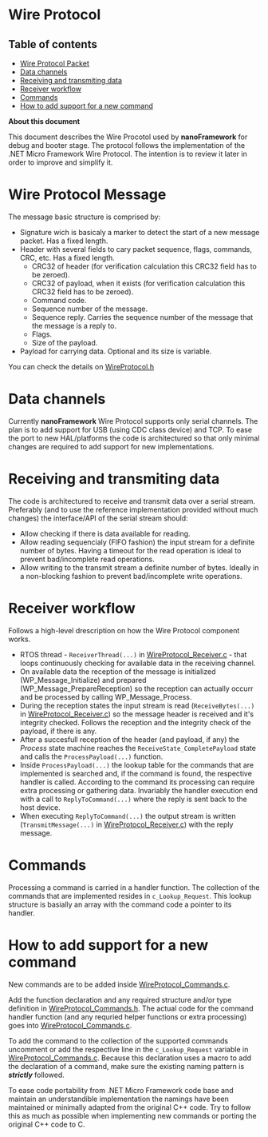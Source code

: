 # Wire Protocol

## Table of contents ##

- [Wire Protocol Packet](#WireProtocolPacket)
- [Data channels](#Datachannels)
- [Receiving and transmiting data](#Receivingandtransmitingdata)
- [Receiver workflow](#Receiverworkflow)
- [Commands](#Commands)
- [How to add support for a new command](#Howtoaddsupportforanewcommand)

**About this document**

This document describes the Wire Procotol used by **nanoFramework** for debug and booter stage.
The protocol follows the implementation of the .NET Micro Framework Wire Protocol. The intention is to review it later in order to improve and simplify it.

# Wire Protocol Message

The message basic structure is comprised by:
- Signature wich is basicaly a marker to detect the start of a new message packet. Has a fixed length.
- Header with several fields to cary packet sequence, flags, commands, CRC, etc. Has a fixed length.
  - CRC32 of header (for verification calculation this CRC32 field has to be zeroed).
  - CRC32 of payload, when it exists (for verification calculation this CRC32 field has to be zeroed).
  - Command code.
  - Sequence number of the message.
  - Sequence reply. Carries the sequence number of the message that the message is a reply to.
  - Flags.
  - Size of the payload.
- Payload for carrying data. Optional and its size is variable.

You can check the details on [WireProtocol.h](WireProtocol.h)

# Data channels

Currently **nanoFramework** Wire Protocol supports only serial channels. The plan is to add support for USB (using CDC class device) and TCP.
To ease the port to new HAL/platforms the code is architectured so that only minimal changes are required to add support for new implementations. 

# Receiving and transmiting data

The code is architectured to receive and transmit data over a serial stream.
Preferably (and to use the reference implementation provided without much changes) the interface/API of the serial stream should:
- Allow checking if there is data available for reading.
- Allow reading sequencialy (FIFO fashion) the input stream for a definite number of bytes. Having a timeout for the read operation is ideal to prevent bad/incomplete read operations.
- Allow writing to the transmit stream a definite number of bytes. Ideally in a non-blocking fashion to prevent bad/incomplete write operations.

# Receiver workflow

Follows a high-level drescription on how the Wire Protocol component works.

- RTOS thread - ```ReceiverThread(...)``` in [WireProtocol_Receiver.c](WireProtocol_Receiver.c) - that loops continuously checking for available data in the receiving channel.
- On available data the reception of the message is initialized (WP_Message_Initialize) and prepared (WP_Message_PrepareReception) so the reception can actually occurr and be processed by calling WP_Message_Process.
- During the reception states the input stream is read (```ReceiveBytes(...)``` in [WireProtocol_Receiver.c](WireProtocol_Receiver.c)) so the message header is received and it's integrity checked. Follows the reception and the integrity check of the payload, if there is any.
- After a succesfull reception of the header (and payload, if any) the _Process_ state machine reaches the ```ReceiveState_CompletePayload``` state and calls the ```ProcessPayload(...)``` function.
- Inside ```ProcessPayload(...)``` the lookup table for the commands that are implemented is searched and, if the command is found, the respective handler is called. According to the command its processing can require extra processing or gathering data. Invariably the handler execution end with a call to ```ReplyToCommand(...)``` where the reply is sent back to the host device.
- When executing ```ReplyToCommand(...)``` the output stream is written (```TransmitMessage(...)``` in [WireProtocol_Receiver.c](WireProtocol_Receiver.c)) with the reply message.

# Commands

Processing a command is carried in a handler function. 
The collection of the commands that are implemented resides in ```c_Lookup_Request```. This lookup structure is basially an array with the command code a pointer to its handler.

# How to add support for a new command

New commands are to be added inside [WireProtocol_Commands.c](WireProtocol_Commands.c).

Add the function declaration and any required structure and/or type definition in [WireProtocol_Commands.h](WireProtocol_Commands.h).
The actual code for the command handler function (and any requried helper functions or extra processing) goes into [WireProtocol_Commands.c](WireProtocol_Commands.c).

To add the command to the collection of the supported commands uncomment or add the respective line in the ```c_Lookup_Request``` variable in [WireProtocol_Commands.c](WireProtocol_Commands.c).
Because this declaration uses a macro to add the declaration of a command, make sure the existing naming pattern is _**strictly**_ followed.

To ease code portability from .NET Micro Framework code base and maintain an understandible implementation the namings have been maintained or minimally adapted from the original C++ code.
Try to follow this as much as possible when implementing new commands or porting the original C++ code to C.
